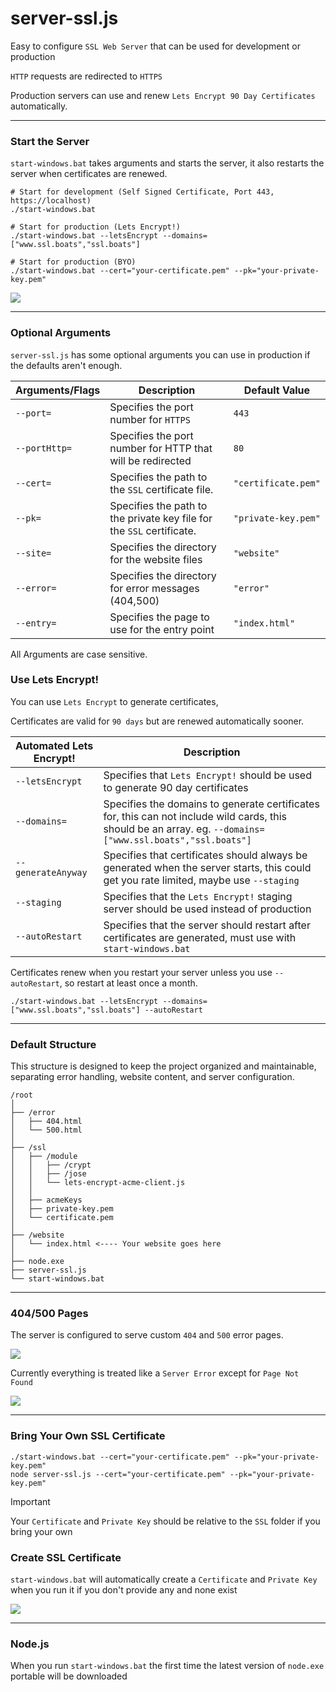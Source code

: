 # server-ssl.js

Easy to configure `SSL Web Server` that can be used for development or production

`HTTP` requests are redirected to `HTTPS`

Production servers can use and renew `Lets Encrypt 90 Day Certificates` automatically.

--------

### Start the Server

`start-windows.bat` takes arguments and starts the server, it also restarts the server when certificates are renewed.

```
# Start for development (Self Signed Certificate, Port 443, https://localhost)
./start-windows.bat

# Start for production (Lets Encrypt!)
./start-windows.bat --letsEncrypt --domains=["www.ssl.boats","ssl.boats"]

# Start for production (BYO)
./start-windows.bat --cert="your-certificate.pem" --pk="your-private-key.pem"
```

[![](https://i.imgur.com/s4bhdHK.png)](https://github.com/FirstTimeEZ/server-ssl)

--------

### Optional Arguments

`server-ssl.js` has some optional arguments you can use in production if the defaults aren't enough.

| Arguments/Flags       | Description                                      | Default Value         |
|-------------------------|----------------------------------|-----------------------|
| `--port=`      | Specifies the port number for `HTTPS` | `443` |
| `--portHttp=`  | Specifies the port number for HTTP that will be redirected | `80` |
| `--cert=`      | Specifies the path to the `SSL` certificate file. | `"certificate.pem"` |
| `--pk=`        | Specifies the path to the private key file for the `SSL` certificate. | `"private-key.pem"` |
| `--site=`      | Specifies the directory for the website files | `"website"` |
| `--error=`     | Specifies the directory for error messages (404,500) | `"error"` |
| `--entry=`     | Specifies the page to use for the entry point | `"index.html"` |

All Arguments are case sensitive.

### Use Lets Encrypt!

You can use `Lets Encrypt` to generate certificates, 

Certificates are valid for `90 days` but are renewed automatically sooner.

| Automated Lets Encrypt!       | Description                                      |
|-------------------------|----------------------------------|
| `--letsEncrypt` | Specifies that `Lets Encrypt!` should be used to generate 90 day certificates |
| `--domains=` | Specifies the domains to generate certificates for, this can not include wild cards, this should be an array. eg. `--domains=["www.ssl.boats","ssl.boats"]` |
| `--generateAnyway` | Specifies that certificates should always be generated when the server starts, this could get you rate limited, maybe use `--staging`  |
| `--staging` | Specifies that the `Lets Encrypt!` staging server should be used instead of production |
| `--autoRestart` | Specifies that the server should restart after certificates are generated, must use with `start-windows.bat` |

Certificates renew when you restart your server unless you use `--autoRestart`, so restart at least once a month.

```
./start-windows.bat --letsEncrypt --domains=["www.ssl.boats","ssl.boats"] --autoRestart
```

--------

### Default Structure

This structure is designed to keep the project organized and maintainable, separating error handling, website content, and server configuration.

```
/root
│
├── /error
│   ├── 404.html
│   └── 500.html
│
├── /ssl
│   ├── /module
│   │   ├── /crypt
│   │   ├── /jose
│   │   └── lets-encrypt-acme-client.js
│   │ 
│   ├── acmeKeys
│   ├── private-key.pem
│   └── certificate.pem
│
├── /website
│   └── index.html <---- Your website goes here
│
├── node.exe
├── server-ssl.js
└── start-windows.bat
```

--------

### 404/500 Pages

The server is configured to serve custom `404` and `500` error pages.

[![](https://i.imgur.com/nMBfDnr.png)](https://github.com/FirstTimeEZ/server-ssl)

Currently everything is treated like a `Server Error` except for `Page Not Found`

[![](https://i.imgur.com/ryZTxII.png)](https://github.com/FirstTimeEZ/server-ssl)

--------

### Bring Your Own SSL Certificate

```
./start-windows.bat --cert="your-certificate.pem" --pk="your-private-key.pem"
node server-ssl.js --cert="your-certificate.pem" --pk="your-private-key.pem"
```

> [!IMPORTANT]
> Your `Certificate` and `Private Key` should be relative to the `SSL` folder if you bring your own

### Create SSL Certificate

`start-windows.bat` will automatically create a `Certificate` and `Private Key` when you run it if you don't provide any and none exist

![](https://i.imgur.com/vAMuDOG.png)

--------

### Node.js

When you run `start-windows.bat` the first time the latest version of `node.exe` portable will be downloaded